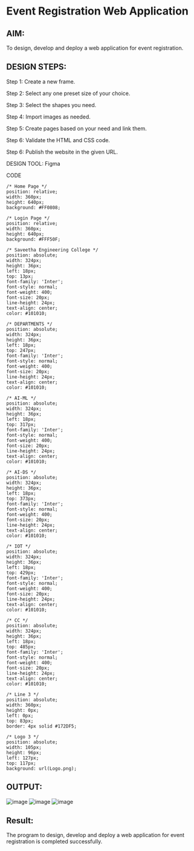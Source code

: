# Event Registration Web Application

## AIM:
To design, develop and deploy a web application for event registration.

## DESIGN STEPS:

Step 1:
Create a new frame.

Step 2:
Select any one preset size of your choice.

Step 3:
Select the shapes you need.

Step 4:
Import images as needed.

Step 5:
Create pages based on your need and link them.

Step 6:
Validate the HTML and CSS code.

Step 6:
Publish the website in the given URL.

DESIGN TOOL:
Figma

CODE
~~~
/* Home Page */
position: relative;
width: 360px;
height: 640px;
background: #FF0808;

/* Login Page */
position: relative;
width: 360px;
height: 640px;
background: #FFF50F;

/* Saveetha Engineering College */
position: absolute;
width: 324px;
height: 36px;
left: 18px;
top: 13px;
font-family: 'Inter';
font-style: normal;
font-weight: 400;
font-size: 20px;
line-height: 24px;
text-align: center;
color: #101010;

/* DEPARTMENTS */
position: absolute;
width: 324px;
height: 36px;
left: 18px;
top: 247px;
font-family: 'Inter';
font-style: normal;
font-weight: 400;
font-size: 20px;
line-height: 24px;
text-align: center;
color: #101010;

/* AI-ML */
position: absolute;
width: 324px;
height: 36px;
left: 18px;
top: 317px;
font-family: 'Inter';
font-style: normal;
font-weight: 400;
font-size: 20px;
line-height: 24px;
text-align: center;
color: #101010;

/* AI-DS */
position: absolute;
width: 324px;
height: 36px;
left: 18px;
top: 373px;
font-family: 'Inter';
font-style: normal;
font-weight: 400;
font-size: 20px;
line-height: 24px;
text-align: center;
color: #101010;

/* IOT */
position: absolute;
width: 324px;
height: 36px;
left: 18px;
top: 429px;
font-family: 'Inter';
font-style: normal;
font-weight: 400;
font-size: 20px;
line-height: 24px;
text-align: center;
color: #101010;

/* CC */
position: absolute;
width: 324px;
height: 36px;
left: 18px;
top: 485px;
font-family: 'Inter';
font-style: normal;
font-weight: 400;
font-size: 20px;
line-height: 24px;
text-align: center;
color: #101010;

/* Line 3 */
position: absolute;
width: 360px;
height: 0px;
left: 0px;
top: 83px;
border: 4px solid #172DF5;

/* Logo 3 */
position: absolute;
width: 105px;
height: 96px;
left: 127px;
top: 117px;
background: url(Logo.png);
~~~

## OUTPUT:
![image](https://user-images.githubusercontent.com/118707265/215314612-7a631b09-2b19-47c1-b4a1-d1c335755ddb.png)
![image](https://user-images.githubusercontent.com/118707265/215314615-e878fd1c-c9db-4c87-bce0-be443d2c1d62.png)
![image](https://user-images.githubusercontent.com/118707265/215314629-083303fb-62ce-467f-8f55-a701f6b143d3.png)
## Result:
The program to design, develop and deploy a web application for event registration is completed successfully.


